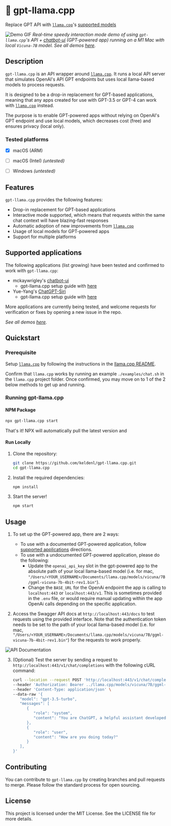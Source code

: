 # 🦙 gpt-llama.cpp 
Replace GPT API with [`llama.cpp`](https://github.com/ggerganov/llama.cpp)'s [supported models](https://github.com/ggerganov/llama.cpp#description)

![Demo GIF](https://raw.githubusercontent.com/keldenl/gpt-llama.cpp/master/assets/demo.gif)
_Real-time speedy interaction mode demo of using `gpt-llama.cpp`'s API + [chatbot-ui](https://github.com/mckaywrigley/chatbot-ui) (GPT-powered app) running on a M1 Mac with local `Vicuna-7B` model. See all demos [here](https://github.com/keldenl/gpt-llama.cpp/blob/master/docs/demos.md)._

## Description

`gpt-llama.cpp` is an API wrapper around [`llama.cpp`](https://github.com/ggerganov/llama.cpp). It runs a local API server that simulates OpenAI's API GPT endpoints but uses local llama-based models to process requests. 

It is designed to be a drop-in replacement for GPT-based applications, meaning that any apps created for use with GPT-3.5 or GPT-4 can work with [`llama.cpp`](https://github.com/ggerganov/llama.cpp) instead. 

The purpose is to enable GPT-powered apps without relying on OpenAI's GPT endpoint and use local models, which decreases cost (free) and ensures privacy (local only).

### Tested platforms
- [x] macOS (ARM)
- [ ] macOS (Intel) _(untested)_
- [ ] Windows _(untested)_


## Features

`gpt-llama.cpp` provides the following features:
- Drop-in replacement for GPT-based applications
- Interactive mode supported, which means that requests within the same chat context will have blazing-fast responses
- Automatic adoption of new improvements from [`llama.cpp`](https://github.com/ggerganov/llama.cpp)
- Usage of local models for GPT-powered apps
- Support for multiple platforms

## Supported applications

The following applications (list growing) have been tested and confirmed to work with `gpt-llama.cpp`:
- mckaywrigley's [chatbot-ui](https://github.com/mckaywrigley/chatbot-ui)
    - gpt-llama.cpp setup guide with [here](#)
- Yue-Yang's [ChatGPT-Siri](https://github.com/Yue-Yang/ChatGPT-Siri)
    - gpt-llama.cpp setup guide with [here](#)

More applications are currently being tested, and welcome requests for verification or fixes by opening a new issue in the repo.

_See all demos [here](https://github.com/keldenl/gpt-llama.cpp/blob/master/docs/demos.md)._


## Quickstart

### Prerequisite
Setup [`llama.cpp`](https://github.com/ggerganov/llama.cpp) by following the instructions in the [llama.cpp README](https://github.com/ggerganov/llama.cpp#usage).

Confirm that `llama.cpp` works by running an example `./examples/chat.sh` in the `llama.cpp` project folder. Once confirmed, you may move on to 1 of the 2 below methods to get up and running.

### Running gpt-llama.cpp
#### NPM Package

```bash
npx gpt-llama.cpp start
```
That's it! NPX will automatically pull the latest version and 

#### Run Locally

1. Clone the repository:

   ```bash
   git clone https://github.com/keldenl/gpt-llama.cpp.git
   cd gpt-llama.cpp
   ```

2. Install the required dependencies:

   ```bash
   npm install
   ```

3. Start the server!

   ```bash
   npm start
   ```

## Usage

1. To set up the GPT-powered app, there are 2 ways:
    - To use with a documented GPT-powered application, follow [supported applications](https://github.com/keldenl/gpt-llama.cpp#Supported-applications) directions.
    - To use with a undocumented GPT-powered application, please do the following:
        - Update the `openai_api_key` slot in the gpt-powered app to the absolute path of your local llama-based model (i.e. for mac, `"/Users/<YOUR_USERNAME>/Documents/llama.cpp/models/vicuna/7B/ggml-vicuna-7b-4bit-rev1.bin"`). 
        - Change the `BASE_URL` for the OpenAi endpoint the app is calling to `localhost:443` or `localhost:443/v1`. This is sometimes provided in the `.env` file, or would require manual updating within the app OpenAi calls depending on the specific application.

2. Access the Swagger API docs at `http://localhost:443/docs` to test requests using the provided interface. Note that the authentication token needs to be set to the path of your local llama-based model (i.e. for mac, `"/Users/<YOUR_USERNAME>/Documents/llama.cpp/models/vicuna/7B/ggml-vicuna-7b-4bit-rev1.bin"`) for the requests to work properly.

![API Documentation](https://raw.githubusercontent.com/keldenl/gpt-llama.cpp/master/assets/docs.png)


3. (Optional) Test the server by sending a request to `http://localhost:443/v1/chat/completions` with the following cURL command:

   ```bash
   curl --location --request POST 'http://localhost:443/v1/chat/completions' \
   --header 'Authorization: Bearer ../llama.cpp/models/vicuna/7B/ggml-vicuna-7b-4bit-rev1.bin' \
   --header 'Content-Type: application/json' \
   --data-raw '{
      "model": "gpt-3.5-turbo",
      "messages": [
         {
            "role": "system",
            "content": "You are ChatGPT, a helpful assistant developed by OpenAI."
         },
         {
            "role": "user",
            "content": "How are you doing today?"
         }
      ],
   }'
   ```

## Contributing

You can contribute to `gpt-llama.cpp` by creating branches and pull requests to merge. Please follow the standard process for open sourcing. 

## License

This project is licensed under the MIT License. See the LICENSE file for more details.